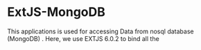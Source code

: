 # ExtJS-MongoDB
This applications is used for accessing Data from nosql database (MongoDB) . Here, we use  EXTJS 6.0.2 to bind all the  
